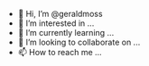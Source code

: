 - 👋 Hi, I’m @geraldmoss
- 👀 I’m interested in ...
- 🌱 I’m currently learning ...
- 💞️ I’m looking to collaborate on ...
- 📫 How to reach me ...

<!---
geraldmoss/geraldmoss is a ✨ special ✨ repository because its `README.md` (this file) appears on your GitHub profile.
You can click the Preview link to take a look at your changes.
--->
